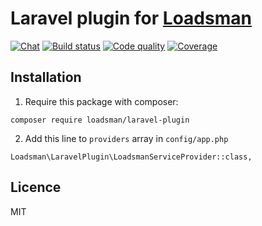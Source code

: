 # Laravel plugin for [Loadsman](https://github.com/loadsman/loadsman)

[![Chat][gitter-badge]][gitter-url]
[![Build status][travis-badge]][travis-url]
[![Code quality][scrutinizer-badge]][scrutinizer-url]
[![Coverage][scrutinizer-coverage-badge]][scrutinizer-coverage-url]

## Installation

1) Require this package with composer:
``` 
composer require loadsman/laravel-plugin
```

2) Add this line to `providers` array in `config/app.php`
```
Loadsman\LaravelPlugin\LoadsmanServiceProvider::class,
```

## Licence
MIT

[gitter-badge]: https://img.shields.io/gitter/room/loadsman-chat/Lobby.svg?style=flat-square
[gitter-url]: https://gitter.im/loadsman-chat/Lobby?utm_source=share-link&utm_medium=link&utm_campaign=share-link

[travis-badge]: https://img.shields.io/travis/loadsman/laravel-plugin/master.svg?style=flat-square
[travis-url]: https://travis-ci.org/loadsman/laravel-plugin

[scrutinizer-badge]: https://img.shields.io/scrutinizer/g/loadsman/laravel-plugin/master.svg?style=flat-square
[scrutinizer-url]: https://scrutinizer-ci.com/g/loadsman/laravel-plugin/?branch=master

[scrutinizer-coverage-badge]: https://img.shields.io/scrutinizer/coverage/g/loadsman/laravel-plugin/master.svg?style=flat-square
[scrutinizer-coverage-url]: https://scrutinizer-ci.com/g/loadsman/laravel-plugin/?branch=master

